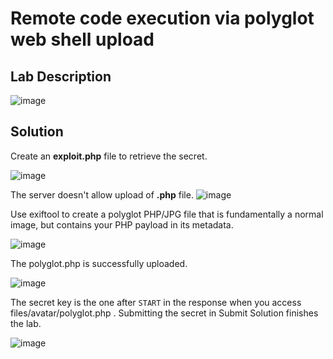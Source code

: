 # Remote code execution via polyglot web shell upload

## Lab Description

![image](https://github.com/KVNuhman/Web-Security-Lab/assets/46161259/1e31b13d-c936-4dc1-9e86-4f6fc2ca510b)

## Solution

Create an **exploit.php** file to retrieve the secret.

![image](https://github.com/KVNuhman/Web-Security-Lab/assets/46161259/eb704d28-059f-440f-9bb2-de0f1c102558)

The server doesn't allow upload of **.php** file.
![image](https://github.com/KVNuhman/Web-Security-Lab/assets/46161259/b72f552e-b1b4-4739-bfa1-790db85f9820)

Use exiftool to create a polyglot PHP/JPG file that is fundamentally a normal image, but contains your PHP payload in its metadata.

![image](https://github.com/KVNuhman/Web-Security-Lab/assets/46161259/372dcd50-c9b8-4a22-8716-f65081a2f14d)

The polyglot.php is successfully uploaded.

![image](https://github.com/KVNuhman/Web-Security-Lab/assets/46161259/098aa7c2-63c9-4c20-9b74-d98c5a4389e5)

The secret key is the one after `START` in the response when you access files/avatar/polyglot.php . Submitting the secret in Submit Solution finishes the lab.

![image](https://github.com/KVNuhman/Web-Security-Lab/assets/46161259/1717588e-b328-4bc9-9688-b775129191e2)
